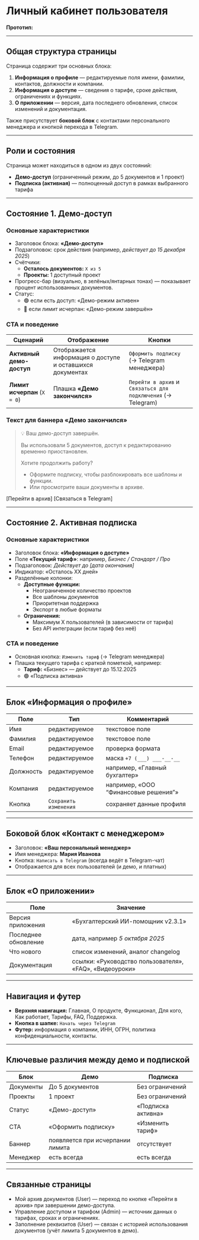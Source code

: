 # Личный кабинет пользователя

**Прототип:**

---

## Общая структура страницы

Страница содержит три основных блока:

1. **Информация о профиле** — редактируемые поля имени, фамилии, контактов, должности и компании.
2. **Информация о доступе** — сведения о тарифе, сроке действия, ограничениях и функциях.
3. **О приложении** — версия, дата последнего обновления, список изменений и документация.

Также присутствует **боковой блок** с контактами персонального менеджера и кнопкой перехода в Telegram.

---

## Роли и состояния

Страница может находиться в одном из двух состояний:

- **Демо-доступ** (ограниченный режим, до 5 документов и 1 проект)
- **Подписка (активная)** — полноценный доступ в рамках выбранного тарифа

---

## Состояние 1. Демо-доступ

### Основные характеристики

- Заголовок блока: **«Демо-доступ»**
- Подзаголовок: срок действия (например, *действует до 15 декабря 2025*)
- Счётчики:
    - **Осталось документов:** `X из 5`
    - **Проекты:** 1 доступный проект
- Прогресс-бар (визуально, в зелёных/янтарных тонах) — показывает процент использованных документов.
- Статус:
    - 🟢 если есть доступ: «Демо-режим активен»
    - 🔴 если лимит исчерпан: «Демо-режим завершён»

### CTA и поведение

| Сценарий | Отображение | Кнопки |
| --- | --- | --- |
| **Активный демо-доступ** | Отображается информация о доступе и оставшихся документах | `Оформить подписку` (→ Telegram менеджера) |
| **Лимит исчерпан** (`X = 0`) | Плашка **«Демо закончился»** | `Перейти в архив` и `Связаться для подключения` (→ Telegram) |

### Текст для баннера «Демо закончился»

> 💡 Ваш демо-доступ завершён.
> 
> 
> Вы использовали 5 документов, доступ к редактированию временно приостановлен.
> 
> Хотите продолжить работу?
> 
> - Оформите подписку, чтобы разблокировать все шаблоны и функции.
> - Или просмотрите ваши документы в архиве.

[Перейти в архив] [Связаться в Telegram]

---

## Состояние 2. Активная подписка

### Основные характеристики

- Заголовок блока: **«Информация о доступе»**
- Поле **«Текущий тариф»**: например, *Бизнес / Стандарт / Про*
- Подзаголовок: *Действует до [дата окончания]*
- Индикатор: «Осталось XX дней»
- Разделённые колонки:
    - **Доступные функции:**
        - Неограниченное количество проектов
        - Все шаблоны документов
        - Приоритетная поддержка
        - Экспорт в любые форматы
    - **Ограничения:**
        - Максимум X пользователей (в зависимости от тарифа)
        - Без API интеграции (если тариф без неё)

### CTA и поведение

- Основная кнопка: `Изменить тариф` (→ Telegram менеджера)
- Плашка текущего тарифа с краткой пометкой, например:
    - **Тариф:** «Бизнес» — действует до 15.12.2025
    - 🟢 «Подписка активна»

---

## Блок «Информация о профиле»

| Поле | Тип | Комментарий |
| --- | --- | --- |
| Имя | редактируемое | текстовое поле |
| Фамилия | редактируемое | текстовое поле |
| Email | редактируемое | проверка формата |
| Телефон | редактируемое | маска `+7 (___) ___-__-__` |
| Должность | редактируемое | например, «Главный бухгалтер» |
| Компания | редактируемое | например, «ООО “Финансовые решения”» |
| Кнопка | `Сохранить изменения` | сохраняет данные профиля |

---

## Боковой блок «Контакт с менеджером»

- Заголовок: **«Ваш персональный менеджер»**
- Имя менеджера: **Мария Иванова**
- Кнопка: `Написать в Telegram` (всегда ведёт в Telegram-чат)
- Отображается для всех пользователей (и демо, и платных)

---

## Блок «О приложении»

| Поле | Значение |
| --- | --- |
| Версия приложения | «Бухгалтерский ИИ-помощник v2.3.1» |
| Последнее обновление | дата, например *5 октября 2025* |
| Что нового | список изменений, аналог changelog |
| Документация | ссылки: «Руководство пользователя», «FAQ», «Видеоуроки» |

---

## Навигация и футер

- **Верхняя навигация:** Главная, О продукте, Функционал, Для кого, Как работает, Тарифы, FAQ, Поддержка.
- **Кнопка в шапке:** `Начать через Telegram`
- **Футер:** информация о компании, ИНН, ОГРН, политика конфиденциальности, контакты.

---

## Ключевые различия между демо и подпиской

| Блок | Демо | Подписка |
| --- | --- | --- |
| Документы | До 5 документов | Без ограничений |
| Проекты | 1 проект | Без ограничений |
| Статус | «Демо-доступ» | «Подписка активна» |
| CTA | «Оформить подписку» | «Изменить тариф» |
| Баннер | появляется при исчерпании лимита | отсутствует |
| Менеджер | есть всегда | есть всегда |

---

## Связанные страницы

- Мой архив документов (User) — переход по кнопке «Перейти в архив» при завершении демо-доступа.
- Управление доступом и тарифом (Admin) — источник данных о тарифах, сроках и ограничениях.
- Заполнение реквизитов (User) — связан с историей использования документов (учёт лимита 5 документов в демо).